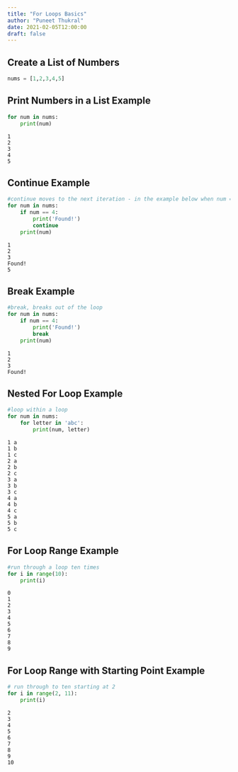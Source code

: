 ```yaml
---
title: "For Loops Basics"
author: "Puneet Thukral"
date: 2021-02-05T12:00:00
draft: false
---
```


## Create a List of Numbers


```python
nums = [1,2,3,4,5]
```

## Print Numbers in a List Example


```python
for num in nums:
    print(num)
```

    1
    2
    3
    4
    5
    

## Continue Example


```python
#continue moves to the next iteration - in the example below when num == 4, 'Found!' will be printed and it will skip print(num) and go to the next iteration of the loop
for num in nums:
    if num == 4:
        print('Found!')
        continue
    print(num)
```

    1
    2
    3
    Found!
    5
    

## Break Example


```python
#break, breaks out of the loop
for num in nums:
    if num == 4:
        print('Found!')
        break
    print(num)
```

    1
    2
    3
    Found!
    

## Nested For Loop Example


```python
#loop within a loop
for num in nums:
    for letter in 'abc':
        print(num, letter)
```

    1 a
    1 b
    1 c
    2 a
    2 b
    2 c
    3 a
    3 b
    3 c
    4 a
    4 b
    4 c
    5 a
    5 b
    5 c
    

## For Loop Range Example


```python
#run through a loop ten times
for i in range(10):
    print(i)
```

    0
    1
    2
    3
    4
    5
    6
    7
    8
    9
    

## For Loop Range with Starting Point Example


```python
# run through to ten starting at 2
for i in range(2, 11):
    print(i)
```

    2
    3
    4
    5
    6
    7
    8
    9
    10
    
